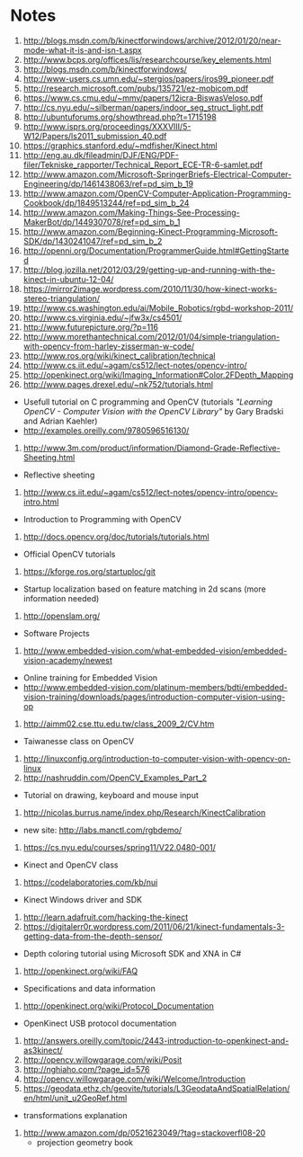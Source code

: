 Notes
=====

 1. http://blogs.msdn.com/b/kinectforwindows/archive/2012/01/20/near-mode-what-it-is-and-isn-t.aspx
 1. http://www.bcps.org/offices/lis/researchcourse/key_elements.html
 1. http://blogs.msdn.com/b/kinectforwindows/
 1. http://www-users.cs.umn.edu/~stergios/papers/iros99_pioneer.pdf
 1. http://research.microsoft.com/pubs/135721/ez-mobicom.pdf
 1. https://www.cs.cmu.edu/~mmv/papers/12icra-BiswasVeloso.pdf
 1. http://cs.nyu.edu/~silberman/papers/indoor_seg_struct_light.pdf
 1. http://ubuntuforums.org/showthread.php?t=1715198
 1. http://www.isprs.org/proceedings/XXXVIII/5-W12/Papers/ls2011_submission_40.pdf
 1. https://graphics.stanford.edu/~mdfisher/Kinect.html
 1. http://eng.au.dk/fileadmin/DJF/ENG/PDF-filer/Tekniske_rapporter/Technical_Report_ECE-TR-6-samlet.pdf
 1. http://www.amazon.com/Microsoft-SpringerBriefs-Electrical-Computer-Engineering/dp/1461438063/ref=pd_sim_b_19
 1. http://www.amazon.com/OpenCV-Computer-Application-Programming-Cookbook/dp/1849513244/ref=pd_sim_b_24
 1. http://www.amazon.com/Making-Things-See-Processing-MakerBot/dp/1449307078/ref=pd_sim_b_1
 1. http://www.amazon.com/Beginning-Kinect-Programming-Microsoft-SDK/dp/1430241047/ref=pd_sim_b_2
 1. http://openni.org/Documentation/ProgrammerGuide.html#GettingStarted
 1. http://blog.jozilla.net/2012/03/29/getting-up-and-running-with-the-kinect-in-ubuntu-12-04/
 1. https://mirror2image.wordpress.com/2010/11/30/how-kinect-works-stereo-triangulation/
 1. http://www.cs.washington.edu/ai/Mobile_Robotics/rgbd-workshop-2011/
 1. http://www.cs.virginia.edu/~jfw3x/cs4501/
 1. http://www.futurepicture.org/?p=116
 1. http://www.morethantechnical.com/2012/01/04/simple-triangulation-with-opencv-from-harley-zisserman-w-code/
 1. http://www.ros.org/wiki/kinect_calibration/technical
 1. http://www.cs.iit.edu/~agam/cs512/lect-notes/opencv-intro/
 1. http://openkinect.org/wiki/Imaging_Information#Color.2FDepth_Mapping
 1. http://www.pages.drexel.edu/~nk752/tutorials.html
  * Usefull tutorial on C programming and OpenCV (tutorials _"Learning OpenCV - Computer Vision with the OpenCV Library"_ by Gary Bradski and Adrian Kaehler)
  * http://examples.oreilly.com/9780596516130/
 1. http://www.3m.com/product/information/Diamond-Grade-Reflective-Sheeting.html
  * Reflective sheeting
 1. http://www.cs.iit.edu/~agam/cs512/lect-notes/opencv-intro/opencv-intro.html
  * Introduction to Programming with OpenCV
 1. http://docs.opencv.org/doc/tutorials/tutorials.html
  * Official OpenCV tutorials
 1. https://kforge.ros.org/startuploc/git
  * Startup localization based on feature matching in 2d scans (more information needed)
 1. http://openslam.org/
  * Software Projects
 1. http://www.embedded-vision.com/what-embedded-vision/embedded-vision-academy/newest
  * Online training for Embedded Vision
  * http://www.embedded-vision.com/platinum-members/bdti/embedded-vision-training/downloads/pages/introduction-computer-vision-using-op
 1. http://aimm02.cse.ttu.edu.tw/class_2009_2/CV.htm
  * Taiwanesse class on OpenCV
 1. http://linuxconfig.org/introduction-to-computer-vision-with-opencv-on-linux
 1. http://nashruddin.com/OpenCV_Examples_Part_2
  * Tutorial on drawing, keyboard and mouse input
 1. http://nicolas.burrus.name/index.php/Research/KinectCalibration
  * new site: http://labs.manctl.com/rgbdemo/
 1. https://cs.nyu.edu/courses/spring11/V22.0480-001/
  * Kinect and OpenCV class
 1. https://codelaboratories.com/kb/nui
  * Kinect Windows driver and SDK
 1. http://learn.adafruit.com/hacking-the-kinect
 1. https://digitalerr0r.wordpress.com/2011/06/21/kinect-fundamentals-3-getting-data-from-the-depth-sensor/
  * Depth coloring tutorial using Microsoft SDK and XNA in C#
 1. http://openkinect.org/wiki/FAQ
  * Specifications and data information
 1. http://openkinect.org/wiki/Protocol_Documentation
  * OpenKinect USB protocol documentation
 1. http://answers.oreilly.com/topic/2443-introduction-to-openkinect-and-as3kinect/
 1. http://opencv.willowgarage.com/wiki/Posit
 1. http://nghiaho.com/?page_id=576
 1. http://opencv.willowgarage.com/wiki/Welcome/Introduction
 1. https://geodata.ethz.ch/geovite/tutorials/L3GeodataAndSpatialRelation/en/html/unit_u2GeoRef.html
  * transformations explanation
 1. http://www.amazon.com/dp/0521623049/?tag=stackoverfl08-20
 	* projection geometry book
